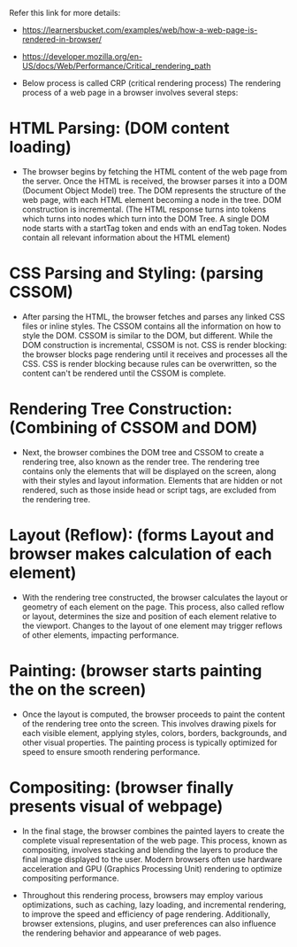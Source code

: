  Refer this link for more details: 
- https://learnersbucket.com/examples/web/how-a-web-page-is-rendered-in-browser/ 
- https://developer.mozilla.org/en-US/docs/Web/Performance/Critical_rendering_path

- Below process is called CRP (critical rendering process)
The rendering process of a web page in a browser involves several steps:

# HTML Parsing:  (DOM content loading)
- The browser begins by fetching the HTML content of the web page from the server. Once the HTML is received, the browser parses it into a DOM (Document Object Model) tree. The DOM represents the structure of the web page, with each HTML element becoming a node in the tree.
DOM construction is incremental. (The HTML response turns into tokens which turns into nodes which turn into the DOM Tree. A single DOM node starts with a startTag token and ends with an endTag token. Nodes contain all relevant information about the HTML element)

# CSS Parsing and Styling: (parsing CSSOM)
- After parsing the HTML, the browser fetches and parses any linked CSS files or inline styles. The CSSOM contains all the information on how to style the DOM. CSSOM is similar to the DOM, but different. While the DOM construction is incremental, CSSOM is not. CSS is render blocking: the browser blocks page rendering until it receives and processes all the CSS. CSS is render blocking because rules can be overwritten, so the content can't be rendered until the CSSOM is complete.

# Rendering Tree Construction:  (Combining of CSSOM and DOM)
- Next, the browser combines the DOM tree and CSSOM to create a rendering tree, also known as the render tree. The rendering tree contains only the elements that will be displayed on the screen, along with their styles and layout information. Elements that are hidden or not rendered, such as those inside head or script tags, are excluded from the rendering tree.


# Layout (Reflow): (forms Layout and browser makes calculation of each element)
- With the rendering tree constructed, the browser calculates the layout or geometry of each element on the page. This process, also called reflow or layout, determines the size and position of each element relative to the viewport. Changes to the layout of one element may trigger reflows of other elements, impacting performance.

# Painting: (browser starts painting the on the screen)
- Once the layout is computed, the browser proceeds to paint the content of the rendering tree onto the screen. This involves drawing pixels for each visible element, applying styles, colors, borders, backgrounds, and other visual properties. The painting process is typically optimized for speed to ensure smooth rendering performance.

# Compositing: (browser finally presents visual of webpage)
- In the final stage, the browser combines the painted layers to create the complete visual representation of the web page. This process, known as compositing, involves stacking and blending the layers to produce the final image displayed to the user. Modern browsers often use hardware acceleration and GPU (Graphics Processing Unit) rendering to optimize compositing performance.

- Throughout this rendering process, browsers may employ various optimizations, such as caching, lazy loading, and incremental rendering, to improve the speed and efficiency of page rendering. Additionally, browser extensions, plugins, and user preferences can also influence the rendering behavior and appearance of web pages.